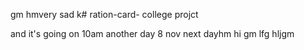 
gm
hmvery sad k# ration-card-
college projct

and it's going on 
10am
another day 8 nov
next dayhm
hi
gm
lfg
hljgm
